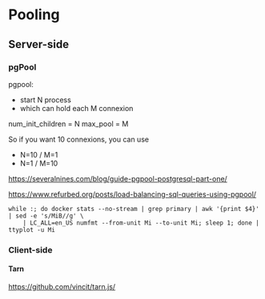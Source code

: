 # Pooling

## Server-side

### pgPool

pgpool:
- start N process
- which can hold each M connexion

num_init_children = N
max_pool = M

So if you want 10 connexions, you can use
- N=10 / M=1
- N=1 / M=10

https://severalnines.com/blog/guide-pgpool-postgresql-part-one/

https://www.refurbed.org/posts/load-balancing-sql-queries-using-pgpool/


```shell
while :; do docker stats --no-stream | grep primary | awk '{print $4}' | sed -e 's/MiB//g' \
    | LC_ALL=en_US numfmt --from-unit Mi --to-unit Mi; sleep 1; done | ttyplot -u Mi
```











### Client-side

#### Tarn

https://github.com/vincit/tarn.js/
